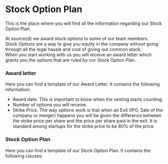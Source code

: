 # Stock Option Plan
This is the place where you will find all the information regarding our Stock Option Plan.

At source{d} we award stock options to some of our team members.<br>
Stock Options are a way to give you equity in the company without going through all the legal hassle and cost of giving out common stock.<br>
When you start working with us you will receive an award letter which grants you the options that are ruled by our Stock Option Plan.<br>
### Award letter
Here you can find a template of our Award Letter. It contains the following information:<br>
* Award date. This is important to know when the vesting starts counting.
* Number of options you will receive.
* Strike Price. The way options work is that when an Exit (IPO, Sale of the company or merger) happens you will be given the difference between the strike price per share and the price per share paid in the exit. It is standard among startups for the strike price to be 80% of the price

### Stock Option Plan
Here you can find a template of our Stock Option Plan. It contains the following clauses:<br>
